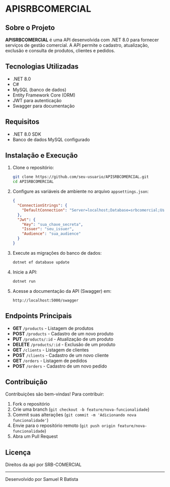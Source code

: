 # APISRBCOMERCIAL

## Sobre o Projeto

**APISRBCOMERCIAL** é uma API desenvolvida com .NET 8.0 para fornecer serviços de gestão comercial. A API permite o cadastro, atualização, exclusão e consulta de produtos, clientes e pedidos.

## Tecnologias Utilizadas
- .NET 8.0
- C#
- MySQL (banco de dados)
- Entity Framework Core (ORM)
- JWT para autenticação
- Swagger para documentação

## Requisitos
- .NET 8.0 SDK
- Banco de dados MySQL configurado

## Instalação e Execução

1. Clone o repositório:
   ```sh
   git clone https://github.com/seu-usuario/APISRBCOMERCIAL.git
   cd APISRBCOMERCIAL
   ```

2. Configure as variáveis de ambiente no arquivo `appsettings.json`:
   ```json
   {
     "ConnectionStrings": {
       "DefaultConnection": "Server=localhost;Database=srbcomercial;User=root;Password=sua_senha;"
     },
     "Jwt": {
       "Key": "sua_chave_secreta",
       "Issuer": "seu_issuer",
       "Audience": "sua_audience"
     }
   }
   ```

3. Execute as migrações do banco de dados:
   ```sh
   dotnet ef database update
   ```

4. Inicie a API:
   ```sh
   dotnet run
   ```

5. Acesse a documentação da API (Swagger) em:
   ```
   http://localhost:5000/swagger
   ```

## Endpoints Principais
- **GET** `/products` - Listagem de produtos
- **POST** `/products` - Cadastro de um novo produto
- **PUT** `/products/:id` - Atualização de um produto
- **DELETE** `/products/:id` - Exclusão de um produto
- **GET** `/clients` - Listagem de clientes
- **POST** `/clients` - Cadastro de um novo cliente
- **GET** `/orders` - Listagem de pedidos
- **POST** `/orders` - Cadastro de um novo pedido

## Contribuição
Contribuições são bem-vindas! Para contribuir:
1. Fork o repositório
2. Crie uma branch (`git checkout -b feature/nova-funcionalidade`)
3. Commit suas alterações (`git commit -m 'Adicionando nova funcionalidade'`)
4. Envie para o repositório remoto (`git push origin feature/nova-funcionalidade`)
5. Abra um Pull Request

## Licença
Direitos da api por SRB-COMERCIAL

---
Desenvolvido por Samuel R Batista

